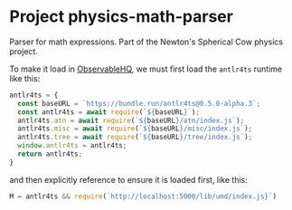 # Project physics-math-parser
Parser for math expressions. Part of the Newton's Spherical Cow physics project.

To make it load in [ObservableHQ](https://observablehq.com), we must first load the `antlr4ts` runtime like this:

~~~js
antlr4ts = {
  const baseURL = `https://bundle.run/antlr4ts@0.5.0-alpha.3`;
  const antlr4ts = await require(`${baseURL}`);
  antlr4ts.atn = await require(`${baseURL}/atn/index.js`);
  antlr4ts.misc = await require(`${baseURL}/misc/index.js`);
  antlr4ts.tree = await require(`${baseURL}/tree/index.js`);
  window.antlr4ts = antlr4ts;
  return antlr4ts;
}
~~~
and then explicitly reference to ensure it is loaded first, like this:
~~~js
M = antlr4ts && require(`http://localhost:5000/lib/umd/index.js}`)
~~~
